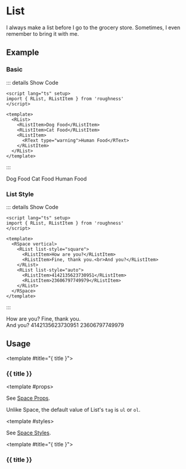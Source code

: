 <script lang="ts" setup>
import { RList, RListItem, RSpace, RText } from 'roughness'
</script>

# List

I always make a list before I go to the grocery store. Sometimes, I even remember to bring it with me.

## Example

### Basic

::: details Show Code

```vue
<script lang="ts" setup>
import { RList, RListItem } from 'roughness'
</script>

<template>
  <RList>
    <RListItem>Dog Food</RListItem>
    <RListItem>Cat Food</RListItem>
    <RListItem>
      <RText type="warning">Human Food</RText>
    </RListItem>
  </RList>
</template>
```

:::

<RList>
  <RListItem>Dog Food</RListItem>
  <RListItem>Cat Food</RListItem>
  <RListItem>
    <RText type="warning">Human Food</RText>
  </RListItem>
</RList>

### List Style

::: details Show Code

```vue
<script lang="ts" setup>
import { RList, RListItem } from 'roughness'
</script>

<template>
  <RSpace vertical>
    <RList list-style="square">
      <RListItem>How are you?</RListItem>
      <RListItem>Fine, thank you.<br>And you?</RListItem>
    </RList>
    <RList list-style="auto">
      <RListItem>4142135623730951</RListItem>
      <RListItem>23606797749979</RListItem>
    </RList>
  </RSpace>
</template>
```

:::

<RSpace vertical>
  <RList list-style="square">
    <RListItem>How are you?</RListItem>
    <RListItem>Fine, thank you.<br>And you?</RListItem>
  </RList>
  <RList list-style="auto">
    <RListItem>4142135623730951</RListItem>
    <RListItem>23606797749979</RListItem>
  </RList>
</RSpace>

## Usage

<RUsage file="src/list/index.vue">

  <template #title="{ title }">

  ### {{ title }}

  </template>

  <template #props>

  <RProp name="...">

  See [Space Props](/components/space#props).

  Unlike Space, the default value of List's `tag` is `ul` or `ol`.

  </RProp>

  </template>

  <template #styles>

  <RStyle name="...">

  See [Space Styles](/components/space#styles).

  </RStyle>

  </template>

</RUsage>

<RUsage file="src/list/list-item.vue">

  <template #title="{ title }">

  ### {{ title }}

  </template>

</RUsage>
